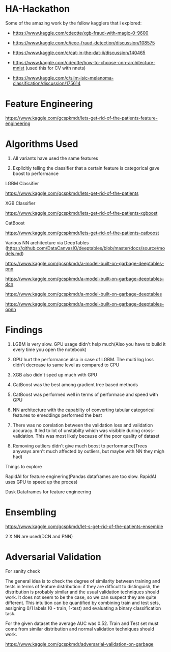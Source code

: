 # HA-Hackathon

Some of the amazing work by the fellow kagglers that i explored:

* https://www.kaggle.com/cdeotte/xgb-fraud-with-magic-0-9600

* https://www.kaggle.com/c/ieee-fraud-detection/discussion/108575

* https://www.kaggle.com/c/cat-in-the-dat-ii/discussion/140465

* https://www.kaggle.com/cdeotte/how-to-choose-cnn-architecture-mnist (used this for CV with nnets)

* https://www.kaggle.com/c/siim-isic-melanoma-classification/discussion/175614

# Feature Engineering
https://www.kaggle.com/gcspkmdr/lets-get-rid-of-the-patients-feature-engineering

# Algorithms Used

1. All variants have used the same features

2. Explicitly telling the classifier that a certain feature is categorical gave boost to performance


LGBM Classifier

https://www.kaggle.com/gcspkmdr/lets-get-rid-of-the-patients


XGB Classifier

https://www.kaggle.com/gcspkmdr/lets-get-rid-of-the-patients-xgboost

CatBoost

https://www.kaggle.com/gcspkmdr/lets-get-rid-of-the-patients-catboost

Various NN architecture via DeepTables (https://github.com/DataCanvasIO/deeptables/blob/master/docs/source/models.md)

https://www.kaggle.com/gcspkmdr/a-model-built-on-garbage-deeptables-pnn

https://www.kaggle.com/gcspkmdr/a-model-built-on-garbage-deeptables-dcn

https://www.kaggle.com/gcspkmdr/a-model-built-on-garbage-deeptables

https://www.kaggle.com/gcspkmdr/a-model-built-on-garbage-deeptables-opnn

# Findings

1. LGBM is very slow. GPU usage didn't help much(Also you have to build it every time you open the notebook)

2. GPU hurt the performance also in case of LGBM. The multi log loss didn't decrease to same level as compared to CPU

3. XGB also didn't sped up much with GPU

4. CatBoost was the best among gradient tree based methods

5. CatBoost was performed well in terms of performace and speed with GPU

6. NN architecture with the capabilty of converting tabular categorical features to emeddings performed the best

7. There was no corelation between the validation loss and validation accuracy. It led to lot of unstabilty which was visibble during cross-validation. This was most likely because of the poor quality of dataset

8. Removing outliers didn't give much boost to performance(Trees anyways aren't much affected by outliers, but maybe with NN they migh had)

Things to explore

RapidAI for feature enginering(Pandas dataframes are too slow. RapidAI uses GPU to speed up the proces)

Dask Dataframes for feature engineering

# Ensembling

https://www.kaggle.com/gcspkmdr/let-s-get-rid-of-the-patients-ensemble

2 X NN are used(DCN and PNN)

# Adversarial Validation
For sanity check

The general idea is to check the degree of similarity between training and tests in terms of feature distribution: if they are difficult to distinguish, the distribution is probably similar and the usual validation techniques should work. It does not seem to be the case, so we can suspect they are quite different. This intuition can be quantified by combining train and test sets, assigning 0/1 labels (0 - train, 1-test) and evaluating a binary classification task.

For the given dataset the average AUC was 0.52. Train and Test set must come from similar distribution and normal validation techniques should work.

https://www.kaggle.com/gcspkmdr/adversarial-validation-on-garbage
